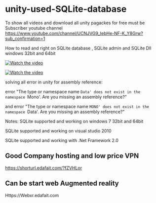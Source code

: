 # unity-used-SQLite-database

To show all videos and download  all unity pagackes for free must be Subscriber youtube channel 
https://www.youtube.com/channel/UCNJVG9_IebHe-NF-K_Y8Grw?sub_confirmation=1


How to read and right  on SQLite database ,  SQLite admin  and SQLite Dll windows 32bit and 64bit

[![Watch the video](https://img.youtube.com/vi/CtDSQkLdlZg/0.jpg)](http://youtu.be/CtDSQkLdlZg)

[![Watch the video](https://img.youtube.com/vi/swhtUGepAqY/0.jpg)](https://youtu.be/swhtUGepAqY)


solving all error in unity for assembly reference:

error "The type or namespace name `Data' does not exist in the namespace `Mono'. Are you missing an assembly reference?" 


and error "The type or namespace name `MONO' does not exist in the namespace `Data'. Are you missing an assembly reference?" 


Notes:
SQLite supported and working on windows 7 32bit and 64bit 

SQLite supported and working on visual studio 2010

SQLite supported and working with .Net Framework 2.0
## Good Company hosting and low price VPN 
https://shorturl.edafait.com/?fZVHLor



## Can be start web Augmented reality

Https://Webxr.edafait.com
